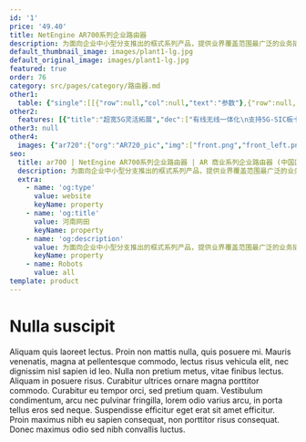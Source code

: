 ```yaml
---
id: '1'
price: '49.40'
title: NetEngine AR700系列企业路由器
description: 为面向企业中小型分支推出的框式系列产品，提供业界覆盖范围最广泛的业务插槽类型，集5G、路由、交换、VPN、安全、MPLS等丰富业务特性于一体，满足企业业务多元化和云化趋势下对网络设备高性能的需求。
default_thumbnail_image: images/plant1-lg.jpg
default_original_image: images/plant1-lg.jpg
featured: true
order: 76
category: src/pages/category/路由器.md
other1: 
  table: {"single":[[{"row":null,"col":null,"text":"参数"},{"row":null,"col":null,"text":"NetEngine AR720"},{"row":null,"col":null,"text":"NetEngine AR730"}],[{"row":null,"col":null,"text":"处理器"},{"row":null,"col":null,"text":"ARM64 4核"},{"row":null,"col":null,"text":"ARM64 4核"}],[{"row":null,"col":null,"text":"带机量*"},{"row":null,"col":null,"text":"300台PC"},{"row":null,"col":null,"text":"500台PC"}],[{"row":null,"col":null,"text":"转发性能"},{"row":null,"col":null,"text":"9Mpps-25Mpps"},{"row":null,"col":null,"text":"9Mpps-25Mpps"}],[{"row":null,"col":null,"text":"固定WAN接口"},{"row":null,"col":null,"text":"2*GE Combo"},{"row":null,"col":null,"text":"2*GE Combo，1*10GE 光"}],[{"row":null,"col":null,"text":"固定LAN接口"},{"row":null,"col":null,"text":"8*GE电"},{"row":null,"col":null,"text":"1*GE Combo，8*GE电"}],[{"row":null,"col":null,"text":"SIC插槽"},{"row":null,"col":null,"text":"2"},{"row":null,"col":null,"text":"2"}],[{"row":null,"col":null,"text":"WSIC插槽（缺省/最大）"},{"row":null,"col":null,"text":"0/1"},{"row":null,"col":null,"text":"0/1"}],[{"row":null,"col":null,"text":"串行辅助/控制台端口"},{"row":null,"col":null,"text":"1*RJ45 Console串口"},{"row":null,"col":null,"text":"1*RJ45 Console串口"}],[{"row":null,"col":null,"text":"USB接口"},{"row":null,"col":null,"text":"1*USB3.0(兼容 USB2.0)+1*USB2.0"},{"row":null,"col":null,"text":"1*USB3.0(兼容 USB2.0)+1*USB2.0"}],[{"row":null,"col":null,"text":"内存"},{"row":null,"col":null,"text":"4GB"},{"row":null,"col":null,"text":"4GB"}],[{"row":null,"col":null,"text":"Flash"},{"row":null,"col":null,"text":"1GB"},{"row":null,"col":null,"text":"1GB"}]]}
other2:
  features: [{"title":"超宽5G灵活拓展","dec":["有线无线一体化\n支持5G-SIC板卡、RU-5G-101两种方式灵活拓展"]},{"title":"广域优化","dec":["多发选收，主动抗丢包\n逐包负载分担，带宽利用率>90%"]},{"title":"安全保障","dec":["支持防火墙、IPS、AV等安全功能，支持IPSec VPN，多重边缘防护，保障分支安全互联"]}]
other3: null
other4:
  images: {"ar720":{"org":"AR720_pic","img":["front.png","front_left.png","front_right.png","front_top.png","rear.png","rear_left.png","rear_right.png","rear_top.png"]}}
seo:
  title: ar700 | NetEngine AR700系列企业路由器 | AR 商业系列企业路由器 (中国区） | AR系列接入路由器 | 路由器 | 企业网络
  description: 为面向企业中小型分支推出的框式系列产品，提供业界覆盖范围最广泛的业务插槽类型，集5G、路由、交换、VPN、安全、MPLS等丰富业务特性于一体，满足企业业务多元化和云化趋势下对网络设备高性能的需求。
  extra:
    - name: 'og:type'
      value: website
      keyName: property
    - name: 'og:title'
      value: 河南网田
      keyName: property
    - name: 'og:description'
      value: 为面向企业中小型分支推出的框式系列产品，提供业界覆盖范围最广泛的业务插槽类型，集5G、路由、交换、VPN、安全、MPLS等丰富业务特性于一体，满足企业业务多元化和云化趋势下对网络设备高性能的需求。
      keyName: property
    - name: Robots
      value: all
template: product
---
```


# Nulla suscipit

Aliquam quis laoreet lectus. Proin non mattis nulla, quis posuere mi. Mauris venenatis, magna at pellentesque commodo, lectus risus vehicula elit, nec dignissim nisl sapien id leo. Nulla non pretium metus, vitae finibus lectus. Aliquam in posuere risus. Curabitur ultrices ornare magna porttitor commodo. Curabitur eu tempor orci, sed pretium quam. Vestibulum condimentum, arcu nec pulvinar fringilla, lorem odio varius arcu, in porta tellus eros sed neque. Suspendisse efficitur eget erat sit amet efficitur. Proin maximus nibh eu sapien consequat, non porttitor risus consequat. Donec maximus odio sed nibh convallis luctus.